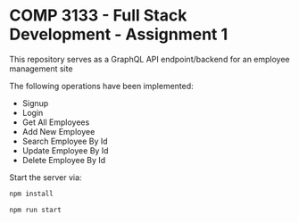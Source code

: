 # COMP 3133 - Full Stack Development - Assignment 1
This repository serves as a GraphQL API endpoint/backend for an employee management site

The following operations have been implemented:
- Signup
- Login
- Get All Employees
- Add New Employee
- Search Employee By Id
- Update Employee By Id
- Delete Employee By Id

Start the server via:
```bash
npm install

npm run start
```

